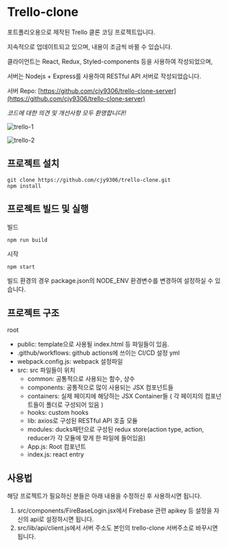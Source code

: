 # Trello-clone
포트폴리오용으로 제작된 Trello 클론 코딩 프로젝트입니다.  
  
지속적으로 업데이트되고 있으며, 내용이 조금씩 바뀔 수 있습니다.  
  
클라이언트는 React, Redux, Styled-components 등을 사용하여 작성되었으며,   
  
서버는 Nodejs + Express를 사용하여 RESTful API 서버로 작성되었습니다.  

서버 Repo: [https://github.com/cjy9306/trello-clone-server](https://github.com/cjy9306/trello-clone-server)

*코드에 대한 의견 및 개선사항 모두 환영합니다!!*
  
![trello-1](https://user-images.githubusercontent.com/7731519/81029010-70770480-8ebe-11ea-84ff-626f6f9981c2.png)

![trello-2](https://user-images.githubusercontent.com/7731519/81029014-753bb880-8ebe-11ea-80f7-341783c616d4.png)

## 프로젝트 설치
```
git clone https://github.com/cjy9306/trello-clone.git
npm install
```

## 프로젝트 빌드 및 실행
빌드
```
npm run build
```

시작
```
npm start
```
빌드 환경의 경우 package.json의 NODE_ENV 환경변수를 변경하여 설정하실 수 있습니다.

## 프로젝트 구조
root
 - public: template으로 사용될 index.html 등 파일들이 있음.
 - .github/workflows: github actions에 쓰이는 CI/CD 설정 yml 
 - webpack.config.js: webpack 설정파일
 - src: src 파일들이 위치
   - common: 공통적으로 사용되는 함수, 상수
   - components: 공통적으로 많이 사용되는 JSX 컴포넌트들
   - containers: 실제 페이지에 해당하는 JSX Container들 ( 각 페이지의 컴포넌트들이 폴더로 구성되어 있음 )
   - hooks: custom hooks
   - lib: axios로 구성된 RESTful API 호출 모듈
   - modules: ducks패턴으로 구성된 redux store(action type, action, reducer가 각 모듈에 맞게 한 파일에 들어있음)
   - App.js: Root 컴포넌트
   - index.js: react entry
 
  

## 사용법
해당 프로젝트가 필요하신 분들은 아래 내용을 수정하신 후 사용하시면 됩니다.
1. src/components/FireBaseLogin.jsx에서 Firebase 관련 apikey 등 설정을 자신의 api로 설정하시면 됩니다.
2. src/lib/api/client.js에서 서버 주소도 본인의 trello-clone 서버주소로 바꾸시면 됩니다.

